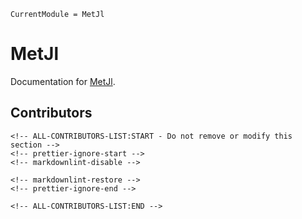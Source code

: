 ```@meta
CurrentModule = MetJl
```

# MetJl

Documentation for [MetJl](https://github.com/linbuer233/MetJl.jl).

## Contributors

```@raw html
<!-- ALL-CONTRIBUTORS-LIST:START - Do not remove or modify this section -->
<!-- prettier-ignore-start -->
<!-- markdownlint-disable -->

<!-- markdownlint-restore -->
<!-- prettier-ignore-end -->

<!-- ALL-CONTRIBUTORS-LIST:END -->
```
